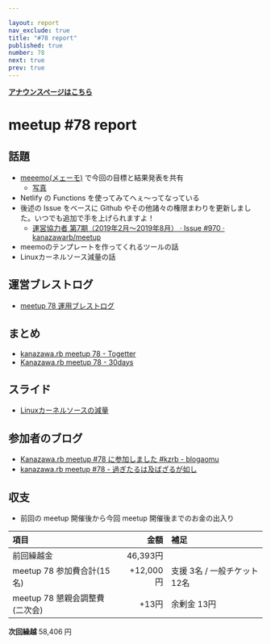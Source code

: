 ```yaml
---

layout: report
nav_exclude: true
title: "#78 report"
published: true
number: 78
next: true
prev: true
---
```


<div style="text-align: left;"><a href="/78/"><strong>アナウンスページはこちら</strong></a></div>

# meetup #78 report

## 話題

* [meeemo(メェーモ)](https://meeemo.space/) で今回の目標と結果発表を共有
    + [写真](http://30d.jp/kzrb/68/photo/199)
* Netlify の Functions を使ってみてへぇ〜ってなっている 
* 後述の Issue をベースに Github やその他諸々の権限まわりを更新しました。いつでも追加で手を上げられますよ！
    + [運営協力者 第7期（2019年2月〜2019年8月） · Issue #970 · kanazawarb/meetup ](https://github.com/kanazawarb/meetup/issues/970)
* meemoのテンプレートを作ってくれるツールの話
* Linuxカーネルソース減量の話


## 運営ブレストログ

* [meetup 78 運用ブレストログ](https://github.com/kanazawarb/meetup/wiki/meetup-78-%E9%81%8B%E7%94%A8%E3%83%96%E3%83%AC%E3%82%B9%E3%83%88%E3%83%AD%E3%82%B0)

## まとめ

* [kanazawa.rb meetup 78 - Togetter](https://togetter.com/li/1320597)
* [Kanazawa.rb meetup 78 - 30days](http://30d.jp/kzrb/68)


## スライド

* [Linuxカーネルソースの減量](https://speakerdeck.com/sat/linuxkanerusosufalsejian-liang)

## 参加者のブログ

* [Kanazawa.rb meetup #78 に参加しました #kzrb \- blogaomu](https://www.blogaomu.com/entry/kzrb78)
* [kanazawa.rb meetup #78 \- 過ぎたるは及ばざるが如し](https://www.aligatame.net/entry/2019/02/19/204931)

## 収支

<!-- 適宜更新する(以下は meetup 45 の内容を例示) -->

* 前回の meetup 開催後から今回 meetup 開催後までのお金の出入り

|項目                           |金額         |補足                                               |
|:------------------------------|------------:|:--------------------------------------------------|
| 前回繰越金                    |    46,393円 |                                                   |
| meetup 78 参加費合計(15名)    |   +12,000円 | 支援 3名 / 一般チケット 12名                  |
| meetup 78 懇親会調整費(二次会)|      +13円 | 余剰金 13円                                      |

**次回繰越**  58,406 円

